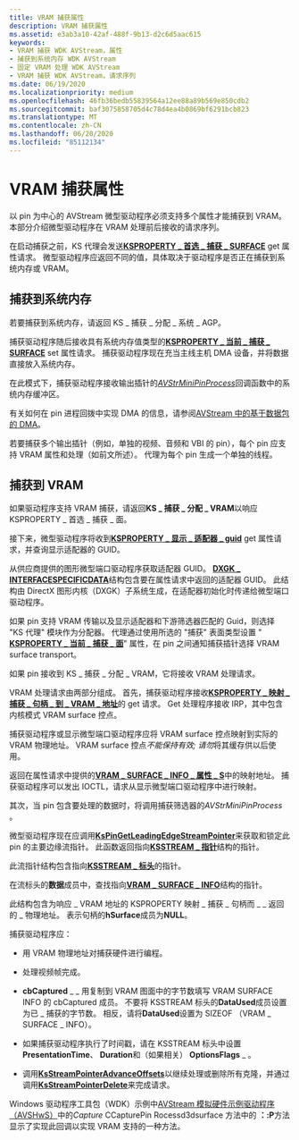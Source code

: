 ```yaml
---
title: VRAM 捕获属性
description: VRAM 捕获属性
ms.assetid: e3ab3a10-42af-488f-9b13-d2c6d5aac615
keywords:
- VRAM 捕获 WDK AVStream，属性
- 捕获到系统内存 WDK AVStream
- 固定 VRAM 处理 WDK AVStream
- VRAM 捕获 WDK AVStream，请求序列
ms.date: 06/19/2020
ms.localizationpriority: medium
ms.openlocfilehash: 46fb36bedb55839564a12ee88a89b569e850cdb2
ms.sourcegitcommit: baf3075858705d4c78d4ea4b0869bf6291bcb823
ms.translationtype: MT
ms.contentlocale: zh-CN
ms.lasthandoff: 06/20/2020
ms.locfileid: "85112134"
---
```

# <a name="vram-capture-properties"></a>VRAM 捕获属性

以 pin 为中心的 AVStream 微型驱动程序必须支持多个属性才能捕获到 VRAM。 本部分介绍微型驱动程序在 VRAM 处理前后接收的请求序列。

在启动捕获之前，KS 代理会发送[**KSPROPERTY \_ 首选 \_ 捕获 \_ SURFACE**](https://docs.microsoft.com/windows-hardware/drivers/stream/ksproperty-preferred-capture-surface) get 属性请求。 微型驱动程序应返回不同的值，具体取决于驱动程序是否正在捕获到系统内存或 VRAM。

## <a name="capturing-to-system-memory"></a>捕获到系统内存

若要捕获到系统内存，请返回 KS \_ 捕获 \_ 分配 \_ 系统 \_ AGP。

捕获驱动程序随后接收具有系统内存值类型的[**KSPROPERTY \_ 当前 \_ 捕获 \_ SURFACE**](https://docs.microsoft.com/windows-hardware/drivers/stream/ksproperty-current-capture-surface) set 属性请求。 捕获驱动程序现在充当主线主机 DMA 设备，并将数据直接放入系统内存。

在此模式下，捕获驱动程序接收输出插针的[*AVStrMiniPinProcess*](https://docs.microsoft.com/windows-hardware/drivers/ddi/ks/nc-ks-pfnkspin)回调函数中的系统内存缓冲区。

有关如何在 pin 进程回拨中实现 DMA 的信息，请参阅[AVStream 中的基于数据包的 DMA](packet-based-dma-in-avstream.md)。

若要捕获多个输出插针（例如，单独的视频、音频和 VBI 的 pin），每个 pin 应支持 VRAM 属性和处理（如前文所述）。 代理为每个 pin 生成一个单独的线程。

## <a name="capturing-to-vram"></a>捕获到 VRAM

如果驱动程序支持 VRAM 捕获，请返回**KS \_ 捕获 \_ 分配 \_ VRAM**以响应 KSPROPERTY \_ 首选 \_ 捕获 \_ 面。

接下来，微型驱动程序将收到[**KSPROPERTY \_ 显示 \_ 适配器 \_ guid**](https://docs.microsoft.com/windows-hardware/drivers/stream/ksproperty-display-adapter-guid) get 属性请求，并查询显示适配器的 GUID。

从供应商提供的图形微型端口驱动程序获取适配器 GUID。 [**DXGK \_ INTERFACESPECIFICDATA**](https://docs.microsoft.com/windows-hardware/drivers/display/dxgk-interfacespecificdata)结构包含要在属性请求中返回的适配器 GUID。 此结构由 DirectX 图形内核（DXGK）子系统生成，在适配器初始化时传递给微型端口驱动程序。

如果 pin 支持 VRAM 传输以及显示适配器和下游筛选器匹配的 Guid，则选择 "KS 代理" 模块作为分配器。 代理通过使用所选的 "捕获" 表面类型设置 " [**KSPROPERTY \_ 当前 \_ 捕获 \_ 面**](https://docs.microsoft.com/windows-hardware/drivers/stream/ksproperty-current-capture-surface)" 属性，在 pin 之间通知捕获插针选择 VRAM surface transport。

如果 pin 接收到 KS \_ 捕获 \_ 分配 \_ VRAM，它将接收 VRAM 处理请求。

VRAM 处理请求由两部分组成。 首先，捕获驱动程序接收[**KSPROPERTY \_ 映射 \_ 捕获 \_ 句柄 \_ 到 \_ VRAM \_ 地址**](https://docs.microsoft.com/windows-hardware/drivers/stream/ksproperty-map-capture-handle-to-vram-address)的 get 请求。 Get 处理程序接收 IRP，其中包含内核模式 VRAM surface 控点。

捕获驱动程序或显示微型端口驱动程序应将 VRAM surface 控点映射到实际的 VRAM 物理地址。 VRAM surface 控点*不能保持有效; 请勿*将其缓存供以后使用。

返回在属性请求中提供的[**VRAM \_ SURFACE \_ INFO \_ 属性 \_ S**](https://docs.microsoft.com/windows-hardware/drivers/ddi/ksmedia/ns-ksmedia-vram_surface_info_property_s)中的映射地址。 捕获驱动程序可以发出 IOCTL，请求从显示微型端口驱动程序中进行映射。

其次，当 pin 包含要处理的数据时，将调用捕获筛选器的*AVStrMiniPinProcess* 。

微型驱动程序现在应调用[**KsPinGetLeadingEdgeStreamPointer**](https://docs.microsoft.com/windows-hardware/drivers/ddi/ks/nf-ks-kspingetleadingedgestreampointer)来获取和锁定此 pin 的主要边缘流指针。 此函数返回指向[**KSSTREAM \_ 指针**](https://docs.microsoft.com/windows-hardware/drivers/ddi/ks/ns-ks-_ksstream_pointer)结构的指针。

此流指针结构包含指向[**KSSTREAM \_ 标头**](https://docs.microsoft.com/windows-hardware/drivers/ddi/ks/ns-ks-ksstream_header)的指针。

在流标头的**数据**成员中，查找指向[**VRAM \_ SURFACE \_ INFO**](https://docs.microsoft.com/windows-hardware/drivers/ddi/ksmedia/ns-ksmedia-vram_surface_info)结构的指针。

此结构包含为响应 \_ VRAM 地址的 KSPROPERTY 映射 \_ 捕获 \_ 句柄而 \_ \_ 返回的 \_ 物理地址。 表示句柄的**hSurface**成员为**NULL**。

捕获驱动程序应：

- 用 VRAM 物理地址对捕获硬件进行编程。

- 处理视频帧完成。

- **cbCaptured** \_ \_ 用复制到 VRAM 图面中的字节数填写 VRAM SURFACE INFO 的 cbCaptured 成员。 不要将 KSSTREAM 标头的**DataUsed**成员设置为已 \_ 捕获的字节数。 相反，请将**DataUsed**设置为 SIZEOF （VRAM \_ SURFACE \_ INFO）。

- 如果捕获驱动程序执行了时间戳，请在 KSSTREAM 标头中设置**PresentationTime**、 **Duration**和（如果相关） **OptionsFlags** \_ 。

- 调用[**KsStreamPointerAdvanceOffsets**](https://docs.microsoft.com/windows-hardware/drivers/ddi/ks/nf-ks-ksstreampointeradvanceoffsets)以继续处理或删除所有克隆，并通过调用[**KsStreamPointerDelete**](https://docs.microsoft.com/windows-hardware/drivers/ddi/ks/nf-ks-ksstreampointerdelete)来完成请求。

Windows 驱动程序工具包（WDK）示例中[AVStream 模拟硬件示例驱动程序（AVSHwS）](https://docs.microsoft.com/samples/microsoft/windows-driver-samples/avstream-simulated-hardware-sample-driver-avshws)中的*Capture* CCapturePin Rocessd3dsurface 方法中的 **：:P**方法显示了实现此回调以实现 VRAM 支持的一种方法。
